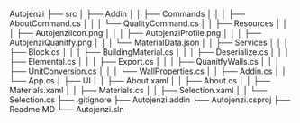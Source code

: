 Autojenzi
├── src
│   ├── Addin
│   │   ├── Commands
│   │   │   ├── AboutCommand.cs
│   │   │   └── QualityCommand.cs
│   │   ├── Resources
│   │   │   ├── AutojenziIcon.png
│   │   │   ├── AutojenziProfile.png
│   │   │   ├── AutojenziQuanitfy.png
│   │   │   └── MaterialData.json
│   │   ├── Services
│   │   │   ├── Block.cs
│   │   │   ├── BuildingMaterial.cs
│   │   │   ├── Deserialize.cs
│   │   │   ├── Elemental.cs
│   │   │   ├── Export.cs
│   │   │   ├── QuanitfyWalls.cs
│   │   │   ├── UnitConversion.cs
│   │   │   └── WallProperties.cs
│   │   ├── Addin.cs
│   │   └── App.cs
│   ├── UI
│   │   ├── About.xaml
│   │   ├── About.cs
│   │   ├── Materials.xaml
│   │   ├── Materials.cs
│   │   ├── Selection.xaml
│   │   └── Selection.cs
├── .gitignore
├── Autojenzi.addin
├── Autojenzi.csproj
├── Readme.MD
└── Autojenzi.sln
